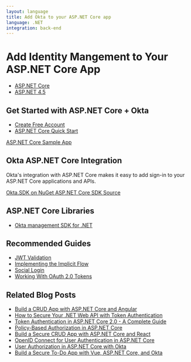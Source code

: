```yaml
---
layout: language
title: Add Okta to your ASP.NET Core app
language: .NET
integration: back-end
---
```


# <i class='icon-48 docsPage code-dotnet'></i> Add Identity Mangement to Your ASP.NET Core App

<ul class='language-tabs'>
	<li class="active">
		<a href='/code/dotnet/'>
			<i class='icon code-dotnet-32'></i><span>ASP.NET Core</span>
		</a>
	</li>
	<li class="">
		<a href='/code/dotnet/asp-45.html'>
			<i class='icon code-dotnet-32'></i><span>ASP.NET 4.5</span>
		</a>
	</li>
</ul>

## Get Started with ASP.NET Core + Okta

<ul class='language-ctas'>
	<li>
		<a href='https://developer.okta.com/signup/' class='code-button highlighted' data-proofer-ignore>
			<span>Create Free Account</span>
		</a>
	</li>
	<li>
		<a href='/quickstart/#/okta-sign-in-page/dotnet/aspnetcore' class='code-button inverse' data-proofer-ignore>
			<span>ASP.NET Core Quick Start</span>
		</a>
	</li>
</ul>

<a href='https://github.com/oktadeveloper/okta-aspnetcore-mvc-example'>
	<span class='fa fa-github'></span> <span>ASP.NET Core Sample App</span>
</a>

## Okta ASP.NET Core Integration

Okta's integration with ASP.NET Core makes it easy to add sign-in to your ASP.NET Core applications and APIs.


<a href='https://www.nuget.org/packages/Okta.Sdk'>
	<span class='fa fa-download'></span> 
	<span>Okta.SDK on NuGet</span>
</a>


<a href='https://github.com/okta/okta-aspnet'>
	<span class='fa fa-github'></span> <span>ASP.NET Core SDK Source</span>
</a>

## ASP.NET Core Libraries

<ul class="language-libraries">
	<li>
		<a href="https://github.com/okta/okta-sdk-dotnet">
			<span class='fa fa-github'></span> <span>Okta management SDK for .NET</span>
		</a>
	</li>
</ul>

## Recommended Guides

<ul class="language-list">
	<li><a href="https://developer.okta.com/code/dotnet/jwt-validation">JWT Validation</a></li>
	<li><a href="https://developer.okta.com/authentication-guide/implementing-authentication/implicit">Implementing the Implicit Flow</a></li>
	<li>
		<a href="https://developer.okta.com/authentication-guide/social-login/">Social Login</a>
	</li>
	<li>
		<a href="https://developer.okta.com/authentication-guide/tokens/">Working With OAuth 2.0 Tokens</a>
	</li>
</ul>

## Related Blog Posts

<ul class="language-list">
	<li><a href="https://developer.okta.com/blog/2018/04/26/build-crud-app-aspnetcore-angular">Build a CRUD App with ASP.NET Core and Angular</a></li>
	<li><a href="https://developer.okta.com/blog/2018/02/01/secure-aspnetcore-webapi-token-auth">How to Secure Your .NET Web API with Token Authentication</a></li>
	<li><a href="https://developer.okta.com/blog/2018/03/23/token-authentication-aspnetcore-complete-guide">Token Authentication in ASP.NET Core 2.0 - A Complete Guide</a></li>
	<li><a href="https://developer.okta.com/blog/2018/05/11/policy-based-authorization-in-aspnet-core">Policy-Based Authorization in ASP.NET Core</a></li>
	<li><a href="https://developer.okta.com/blog/2018/07/02/build-a-secure-crud-app-with-aspnetcore-and-react">Build a Secure CRUD App with ASP.NET Core and React</a></li>
	<li><a href="https://developer.okta.com/blog/2017/06/29/oidc-user-auth-aspnet-core">OpenID Connect for User Authentication in ASP.NET Core</a></li>
	<li><a href="https://developer.okta.com/blog/2017/10/04/aspnet-authorization">User Authorization in ASP.NET Core with Okta</a></li>
	<li><a href="https://developer.okta.com/blog/2018/01/31/build-secure-todo-app-vuejs-aspnetcore">Build a Secure To-Do App with Vue, ASP.NET Core, and Okta</a></li>
</ul>
